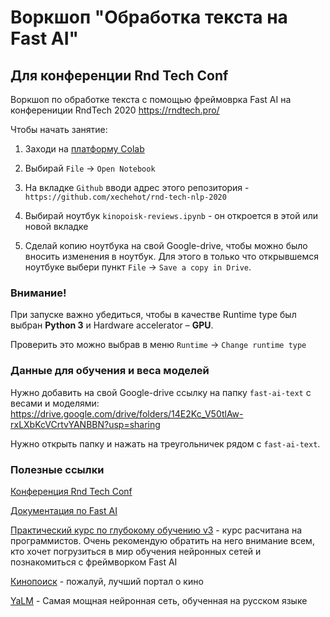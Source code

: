 # Воркшоп "Обработка текста на Fast AI"

## Для конференции Rnd Tech Conf
Воркшоп по обработке текста с помощью фреймоврка Fast AI на конферениции RndTech 2020 https://rndtech.pro/

Чтобы начать занятие:
 
1. Заходи на [платформу Colab](https://colab.research.google.com)

1. Выбирай `File` -> `Open Notebook`
1. На вкладке `Github` вводи адрес этого репозитория - `https://github.com/xechehot/rnd-tech-nlp-2020`
1. Выбирай ноутбук `kinopoisk-reviews.ipynb` - он откроется в этой или новой вкладке
1. Сделай копию ноутбука на свой Google-drive, чтобы можно было вносить изменения
в ноутбук.
Для этого в только что открывшемся ноутбуке выбери пункт `File` -> `Save a copy in Drive`.

### Внимание!

При запуске важно убедиться, чтобы в качестве Runtime type
 был выбран **Python 3** и Hardware accelerator – **GPU**.
 
Проверить это можно выбрав в меню `Runtime` -> `Change runtime type`
 
 ### Данные для обучения и веса моделей
 
 Нужно добавить на свой Google-drive ссылку на папку `fast-ai-text` с весами и моделями:
 https://drive.google.com/drive/folders/14E2Kc_V50tlAw-rxLXbKcVCrtvYANBBN?usp=sharing

 Нужно открыть папку и нажать на треугольничек рядом с `fast-ai-text`.


 ### Полезные ссылки
 
 [Конференция Rnd Tech Conf](https://rndtech.pro/)
 
 [Документация по Fast AI](https://docs.fast.ai)
 
 [Практический курс по глубокому обучению v3](https://course.fast.ai) - курс расчитана на программистов.
 Очень рекомендую обратить на него внимание всем, кто хочет погрузиться в мир обучения нейронных сетей
 и познакомиться с фреймворком Fast AI
 
 [Кинопоиск](https://www.kinopoisk.ru) - пожалуй, лучший портал о кино

 [YaLM](https://yandex.ru/lab/yalm) - Самая мощная нейронная сеть, обученная на русском языке
